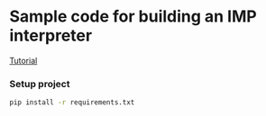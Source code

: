 # Sample code for building an IMP interpreter

[Tutorial](http://jayconrod.com/posts/37/a-simple-interpreter-from-scratch-in-python-part-1)


### Setup project
```bash
pip install -r requirements.txt
```
